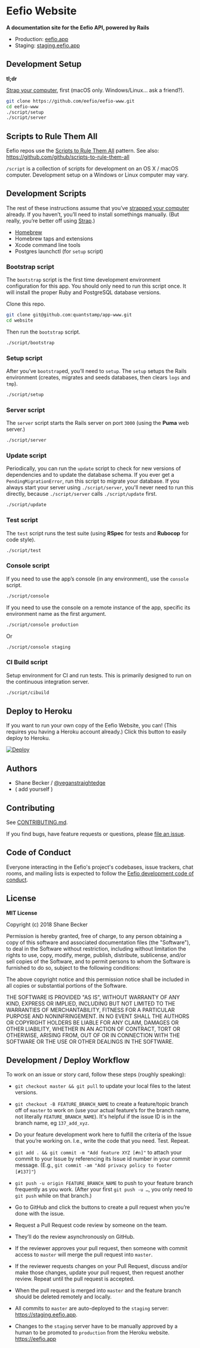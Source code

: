 # Eefio Website

**A documentation site for the Eefio API, powered by Rails**

- Production: [eefio.app](https://eefio.app)
- Staging: [staging.eefio.app](https://staging.eefio.app)

<!-- [![Build Status](https://travis-ci.org/eefio/eefio-www.svg?branch=master)](https://travis-ci.org/eefio/eefio-www) -->
<!-- [![Maintainability](https://api.codeclimate.com/v1/badges/22ef4ea6475be7057b87/maintainability)](https://codeclimate.com/github/eefio/eefio-www/maintainability) -->


## Development Setup

**tl;dr**

[Strap your computer](https://macos-strap.herokuapp.com), first (macOS only. Windows/Linux… ask a friend?).

```bash
git clone https://github.com/eefio/eefio-www.git
cd eefio-www
./script/setup
./script/server
```


## Scripts to Rule Them All

Eefio repos use the [Scripts to Rule Them All](http://githubengineering.com/scripts-to-rule-them-all) pattern.
See also: https://github.com/github/scripts-to-rule-them-all

`/script` is a collection of scripts for development on an OS X / macOS computer.
Development setup on a Windows or Linux computer may vary.

## Development Scripts

The rest of these instructions assume that you’ve [strapped your computer](https://macos-strap.herokuapp.com) already. If you haven’t, you’ll need to install somethings manually. (But really, you’re better off using [Strap](https://macos-strap.herokuapp.com).)

- [Homebrew](http://brew.sh)
- Homebrew taps and extensions
- Xcode command line tools
- Postgres launchctl (for `setup` script)

### Bootstrap script

The `bootstrap` script is the first time development environment configuration for this app.
You should only need to run this script once.
It will install the proper Ruby and PostgreSQL database versions.

Clone this repo.

```bash
git clone git@github.com:quantstamp/app-www.git
cd website
```

Then run the `bootstrap` script.

```bash
./script/bootstrap
```

### Setup script

After you’ve `bootstrap`ed, you’ll need to `setup`.
The `setup` setups the Rails environment (creates, migrates and seeds databases, then clears `logs` and `tmp`).

```bash
./script/setup
```

### Server script

The `server` script starts the Rails server on port `3000` (using the **Puma** web server.)

```bash
./script/server
```

### Update script

Periodically, you can run the `update` script to check for new versions of dependencies and to update the database schema. If you ever get a `PendingMigrationError`, run this script to migrate your database. If you always start your server using `./script/server`, you'll never need to run this directly, because `./script/server` calls `./script/update` first.

```bash
./script/update
```

### Test script

The `test` script runs the test suite (using **RSpec** for tests and **Rubocop** for code style).

```bash
./script/test
```

### Console script

If you need to use the app’s console (in any environment), use the `console` script.

```bash
./script/console
```

If you need to use the console on a remote instance of the app, specific its environment name as the first argument.

```bash
./script/console production
```

Or

```bash
./script/console staging
```

### CI Build script

Setup environment for CI and run tests. This is primarily designed to run on the continuous integration server.

```bash
./script/cibuild
```


## Deploy to Heroku

If you want to run your own copy of the Eefio Website, you can!
(This requires you having a Heroku account already.)
Click this button to easily deploy to Heroku.

[![Deploy](https://www.herokucdn.com/deploy/button.png)](https://heroku.com/deploy)


## Authors

* Shane Becker / [@veganstraightedge](https://github.com/veganstraightedge)
* ( add yourself )


## Contributing

See [CONTRIBUTING.md](https://github.com/eefio/eefio-www/blob/master/CONTRIBUTING.md).

If you find bugs, have feature requests or questions, please [file an issue](https://github.com/eefio/eefio-www/issues).


## Code of Conduct

Everyone interacting in the Eefio's project's codebases, issue trackers, chat rooms, and mailing lists is expected to follow the
[Eefio development code of conduct](https://github.com/eefio/eefio-www/blob/master/CODE_OF_CONDUCT.md).


## License

**MIT License**

Copyright (c) 2018 Shane Becker

Permission is hereby granted, free of charge, to any person obtaining a copy
of this software and associated documentation files (the "Software"), to deal
in the Software without restriction, including without limitation the rights
to use, copy, modify, merge, publish, distribute, sublicense, and/or sell
copies of the Software, and to permit persons to whom the Software is
furnished to do so, subject to the following conditions:

The above copyright notice and this permission notice shall be included in all
copies or substantial portions of the Software.

THE SOFTWARE IS PROVIDED "AS IS", WITHOUT WARRANTY OF ANY KIND, EXPRESS OR
IMPLIED, INCLUDING BUT NOT LIMITED TO THE WARRANTIES OF MERCHANTABILITY,
FITNESS FOR A PARTICULAR PURPOSE AND NONINFRINGEMENT. IN NO EVENT SHALL THE
AUTHORS OR COPYRIGHT HOLDERS BE LIABLE FOR ANY CLAIM, DAMAGES OR OTHER
LIABILITY, WHETHER IN AN ACTION OF CONTRACT, TORT OR OTHERWISE, ARISING FROM,
OUT OF OR IN CONNECTION WITH THE SOFTWARE OR THE USE OR OTHER DEALINGS IN THE
SOFTWARE.


## Development / Deploy Workflow

To work on an issue or story card, follow these steps (roughly speaking):

- `git checkout master && git pull` to update your local files to the latest versions.

- `git checkout -B FEATURE_BRANCH_NAME` to create a feature/topic branch off of `master` to work on (use your actual feature’s for the branch name, not literally `FEATURE_BRANCH_NAME`). It's helpful if the issue ID is in the branch name, eg `137_add_xyz`.

- Do your feature development work here to fulfill the criteria of the Issue that you’re working on. I.e., write the code that you need. Test. Repeat.

- `git add . && git commit -m "Add feature XYZ [#n]"` to attach your commit to your Issue by referencing its Issue id number in your commit message. (E.g., `git commit -am "Add privacy policy to footer [#137]"`)

- `git push -u origin FEATURE_BRANCH_NAME` to push to your feature branch frequently as you work. (After your first `git push -u …`, you only need to `git push` while on that branch.)

- Go to GitHub and click the buttons to create a pull request when you’re done with the issue.

- Request a Pull Request code review by someone on the team.

- They’ll do the review asynchronously on GitHub.

- If the reviewer approves your pull request, then someone with commit access to `master` will merge the pull request into `master`.

- If the reviewer requests changes on your Pull Request, discuss and/or make those changes, update your pull request, then request another review. Repeat until the pull request is accepted.

- When the pull request is merged into `master` and the feature branch should be deleted remotely and locally.

- All commits to `master` are auto-deployed to the `staging` server: https://staging.eefio.app.

- Changes to the `staging` server have to be manually approved by a human to be promoted to `production` from the Heroku website. https://eefio.app
